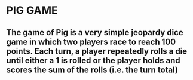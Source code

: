 # PIG GAME

## The game of Pig is a very simple jeopardy dice game in which two players race to reach 100 points. Each turn, a player repeatedly rolls a die until either a 1 is rolled or the player holds and scores the sum of the rolls (i.e. the turn total)
